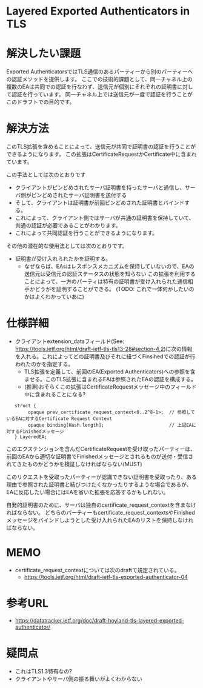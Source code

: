 # Layered Exported Authenticators in TLS

# 解決したい課題
Exported AuthenticatorsではTLS通信のあるパーティーから別のパーティーへの認証メソッドを提供します。
ここでの技術的課題として、同一チャネル上の複数のEAは共同での認証を行なわず、送信元が個別にそれぞれの証明書に対して認証を行っています。
同一チャネル上では送信元が一度で認証を行うことがこのドラフトでの目的です。

# 解決方法
このTLS拡張を含めることによって、送信元が共同で証明書の認証を行うことができるようになります。
この拡張はCertificateRequestかCertificate中に含まれています。

この手法としては次のとおりです
- クライアントがピンどめされたサーバ証明書を持ったサーバと通信し、サーバ側がピンどめされたサーバ証明書を送付する
- そして、クライアントは証明書が前回ピンどめされた証明書とバインドする。
- これによって、クライアント側ではサーバが共通の証明書を保持していて、共通の認証が必要であることがわかります。
- これによって共同認証を行うことができるようになります。

その他の潜在的な使用法としては次のとおりです。
- 証明書が受け入れられたかを証明する。
  - なぜならば、EAsはレスポンスメカニズムを保持していないので、EAの送信元は受信元の認証ステータスの状態を知らない
この拡張を利用することによって、一方のパーティは特有の証明書が受け入れられた通信相手かどうかを証明することができる。
(TODO: これで一体何がしたいのかはよくわかっていあに)


# 仕様詳細
- クライアントextension_dataフィールド(See: https://tools.ietf.org/html/draft-ietf-tls-tls13-28#section-4.2)に次の情報を入れる。これによってどの証明書及びそれに紐づくFinsihedでの認証が行われたのかを指定する。
  -  TLS拡張を定義して、前回のEA(Exported Authenticators)への参照を含ませる。このTLS拡張に含まれるEAは参照されたEAの認証を構成する。
  - (推測)おそらくこの拡張はCertificateRequestメッセージ中のフィールド中に含まれることになる?
```
   struct {
        opaque prev_certificate_request_context<0..2^8-1>;  // 参照しているEAに対するCertificate Request Context
        opaque binding[Hash.length];                        // 上記EAに対するFinishedメッセージ
   } LayeredEA;
```

このエクステンションを含んだCertificateRequestを受け取ったパーティーは、前回のEAから適切な証明書でFinishedメッセージとされるものが送付・受信されてきたものかどうかを検証しなければならない(MUST)

このリクエストを受取ったパーティーが認識できない証明書を受取ったり、ある理由で参照された証明書と結びつけたくなかったりするような場合であるが、EAに反応したい場合にはEAを省いた拡張を応答するかもしれない。


自発的証明書のために、サーバは独自のcertificate_request_contextを含まなければならない。
どちらのパーティーもcertificate_request_contextsやFinishedメッセージをバインドしようとした受け入れられたEAのリストを保持しなければならない。


# MEMO
- certificate_request_contextについては次のdraftで規定されている。
  - https://tools.ietf.org/html/draft-ietf-tls-exported-authenticator-04

# 参考URL
- https://datatracker.ietf.org/doc/draft-hoyland-tls-layered-exported-authenticator/

# 疑問点
- これはTLS1.3特有なの?
- クライアントやサーバ側の振る舞いがよくわからない
